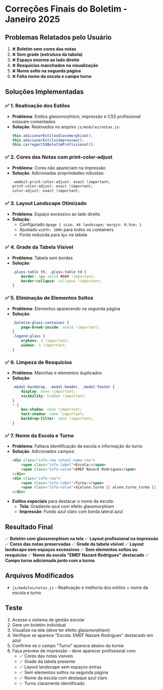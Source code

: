 # Correções Finais do Boletim - Janeiro 2025

## Problemas Relatados pelo Usuário

1. ❌ **Boletim sem cores das notas**
2. ❌ **Sem grade (estrutura da tabela)**
3. ❌ **Espaço enorme ao lado direito**
4. ❌ **Resquícios manchados na visualização**
5. ❌ **Nome solto na segunda página**
6. ❌ **Falta nome da escola e campo turno**

## Soluções Implementadas

### ✅ 1. Reativação dos Estilos
- **Problema**: Estilos glassmorphism, impressão e CSS profissional estavam comentados
- **Solução**: Reativados no arquivo `js/modules/notas.js`:
  ```javascript
  this.adicionarEstilosGlassmorphism();
  this.adicionarEstilosImpressao();
  this.carregarCSSBoletimProfissional();
  ```

### ✅ 2. Cores das Notas com print-color-adjust
- **Problema**: Cores não apareciam na impressão
- **Solução**: Adicionadas propriedades robustas:
  ```css
  -webkit-print-color-adjust: exact !important;
  print-color-adjust: exact !important;
  color-adjust: exact !important;
  ```

### ✅ 3. Layout Landscape Otimizado
- **Problema**: Espaço excessivo ao lado direito
- **Solução**: 
  - Configurado `@page { size: A4 landscape; margin: 0.5cm; }`
  - Ajustado `width: 100%` para todos os containers
  - Fonte reduzida para `8px` na tabela

### ✅ 4. Grade da Tabela Visível
- **Problema**: Tabela sem bordas
- **Solução**:
  ```css
  .glass-table th, .glass-table td {
      border: 1px solid #000 !important;
      border-collapse: collapse !important;
  }
  ```

### ✅ 5. Eliminação de Elementos Soltos
- **Problema**: Elementos aparecendo na segunda página
- **Solução**:
  ```css
  .boletim-glass-container {
      page-break-inside: avoid !important;
  }
  .legend-glass {
      orphans: 3 !important;
      widows: 3 !important;
  }
  ```

### ✅ 6. Limpeza de Resquícios
- **Problema**: Manchas e elementos duplicados
- **Solução**:
  ```css
  .modal-backdrop, .modal-header, .modal-footer {
      display: none !important;
      visibility: hidden !important;
  }
  * {
      box-shadow: none !important;
      text-shadow: none !important;
      backdrop-filter: none !important;
  }
  ```

### ✅ 7. Nome da Escola e Turno
- **Problema**: Faltava identificação da escola e informação do turno
- **Solução**: Adicionados campos:
  ```html
  <div class="info-row school-name-row">
      <span class="info-label">Escola:</span>
      <span class="info-value">EMEF Nazaré Rodrigues</span>
  </div>
  <div class="info-row">
      <span class="info-label">Turno:</span>
      <span class="info-value">${aluno.turno || aluno.turno_turma || 'Não informado'}</span>
  </div>
  ```
- **Estilos especiais** para destacar o nome da escola:
  - **Tela**: Gradiente azul com efeito glassmorphism
  - **Impressão**: Fundo azul claro com borda lateral azul

## Resultado Final

✅ **Boletim com glassmorphism na tela**
✅ **Layout profissional na impressão**
✅ **Cores das notas preservadas**
✅ **Grade da tabela visível**
✅ **Layout landscape sem espaços excessivos**
✅ **Sem elementos soltos ou resquícios**
✅ **Nome da escola "EMEF Nazaré Rodrigues" destacado**
✅ **Campo turno adicionado junto com a turma**

## Arquivos Modificados

- `js/modules/notas.js` - Reativação e melhoria dos estilos + nome da escola e turno

## Teste

1. Acesse o sistema de gestão escolar
2. Gere um boletim individual
3. Visualize na tela (deve ter efeito glassmorphism)
4. Verifique se aparece "Escola: EMEF Nazaré Rodrigues" destacado em azul
5. Confirme se o campo "Turno" aparece abaixo da turma
6. Faça preview de impressão - deve aparecer profissional com:
   - ✅ Cores das notas visíveis
   - ✅ Grade da tabela presente  
   - ✅ Layout landscape sem espaços extras
   - ✅ Sem elementos soltos na segunda página
   - ✅ Nome da escola com destaque azul claro
   - ✅ Turno claramente identificado 